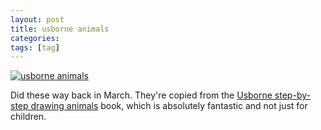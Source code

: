 ```yaml
---
layout: post
title: usborne animals
categories:
tags: [tag]
---
```


[![usborne animals](http://thetrianglesky.com/assets/img/blog/2020/usborne-animals-1200x901.png)](http://thetrianglesky.com/assets/img/blog/2020/usborne-animals-1200x901.png)

Did these way back in March. They're copied from the [Usborne step-by-step drawing animals](https://usborne.com/browse-books/catalogue/product/1/8943/step-by-step-drawing-animals/) book, which is absolutely fantastic and not just for children.